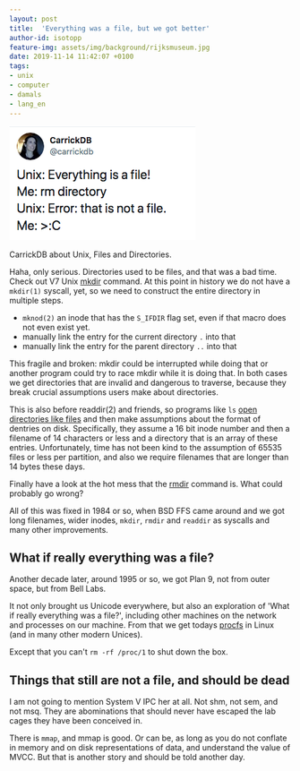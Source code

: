 ```yaml
---
layout: post
title:  'Everything was a file, but we got better'
author-id: isotopp
feature-img: assets/img/background/rijksmuseum.jpg
date: 2019-11-14 11:42:07 +0100
tags:
- unix
- computer
- damals
- lang_en
---
```


[![](/uploads/everything-is-a-file.png)](https://twitter.com/carrickdb/status/1194842452361789441)

CarrickDB about Unix, Files and Directories.

Haha, only serious. Directories used to be files, and that was a bad
time. Check out V7 Unix
[mkdir](https://github.com/v7unix/v7unix/blob/master/v7/usr/src/cmd/mkdir.c#L49)
command. At this point in history we do not have a `mkdir(1)`
syscall, yet, so we need to construct the entire directory in
multiple steps.

- `mknod(2)` an inode that has the `S_IFDIR` flag set, even if that
  macro does not even exist yet.
- manually link the entry for the current directory `.` into that
- manually link the entry for the parent directory `..` into
  that

This fragile and broken: mkdir could be interrupted while doing
that or another program could try to race mkdir while it is
doing that. In both cases we get directories that are invalid
and dangerous to traverse, because they break crucial
assumptions users make about directories.

This is also before readdir(2) and friends, so programs like
`ls` [open directories like
files](https://github.com/v7unix/v7unix/blob/master/v7/usr/src/cmd/ls.c#L304)
and then make assumptions about the format of dentries on disk.
Specifically, they assume a 16 bit inode number and then a
filename of 14 characters or less and a directory that is an array
of these entries. Unfortunately, time has not been kind to the
assumption of 65535 files or less per partition, and also we
require filenames that are longer than 14 bytes these days.

Finally have a look at the hot mess that the
[rmdir](https://github.com/v7unix/v7unix/blob/master/v7/usr/src/cmd/rmdir.c#L29)
command is. What could probably go wrong?

All of this was fixed in 1984 or so, when BSD FFS came around
and we got long filenames, wider inodes, `mkdir`, `rmdir` and
`readdir` as syscalls and many other improvements.

## What if really everything was a file?

Another decade later, around 1995 or so, we got Plan 9, not from
outer space, but from Bell Labs.

It not only brought us Unicode everywhere, but also an
exploration of 'What if really everything was a file?',
including other machines on the network and processes on our
machine. From that we get todays
[procfs](https://en.wikipedia.org/wiki/Plan_9_from_Bell_Labs#/proc)
in Linux (and in many other modern Unices).

Except that you can't `rm -rf /proc/1` to shut down the box.

## Things that still are not a file, and should be dead

I am not going to mention System V IPC her at all. Not shm, not
sem, and not msq. They are abominations that should never have
escaped the lab cages they have been conceived in.

There is `mmap`, and mmap is good. Or can be, as long as you do
not conflate in memory and on disk representations of data, and
understand the value of MVCC. But that is another story and
should be told another day.

